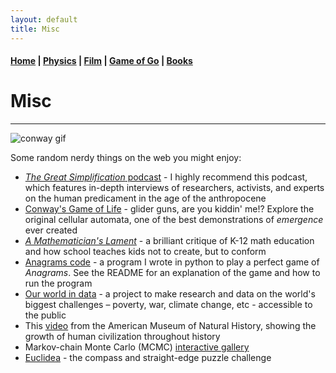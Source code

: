 ```yaml
---
layout: default
title: Misc
---
```


#### [Home](index.md) | [Physics](physics.md) | [Film](film.md) | [Game of Go](go.md) | [Books](books.md)

# Misc
---

![conway gif](/images/glidergun_cropped.gif)

Some random nerdy things on the web you might enjoy:

* [*The Great Simplification* podcast](https://www.youtube.com/@thegreatsimplification) - I highly recommend this podcast, which features in-depth interviews of researchers, activists, and experts on the human predicament in the age of the anthropocene
* [Conway's Game of Life](https://playgameoflife.com/) - glider guns, are you kiddin' me!? Explore the original cellular automata, one of the best demonstrations of *emergence* ever created
* [*A Mathematician's Lament*](docs/Lockhart_2002_A_Mathematician's_Lament.pdf) - a brilliant critique of K-12 math education and how school teaches kids not to create, but to conform
* [Anagrams code](https://github.com/WSLockhart/Anagrams) - a program I wrote in python to play a perfect game of *Anagrams*. See the README for an explanation of the game and how to run the program 
* [Our world in data](https://ourworldindata.org) - a project to make research and data on the world's biggest challenges – poverty, war, climate change, etc - accessible to the public
* This [video](https://www.youtube.com/watch?v=PUwmA3Q0_OE&ab_channel=AmericanMuseumofNaturalHistory) from the American Museum of Natural History, showing the growth of human civilization throughout history 
* Markov-chain Monte Carlo (MCMC) [interactive gallery](https://chi-feng.github.io/mcmc-demo)
* [Euclidea](https://www.euclidea.xyz/) - the compass and straight-edge puzzle challenge


<!--

* [Timelapse](https://www.youtube.com/watch?v=LLCF7vPanrY) of every nuclear weapon detonated from 1945-1998. 
* [www.erowid.org](https://www.erowid.org/) - the vault of information on and personal accounts of psychoactive drugs
<br/>
NASA TV [live](https://www.nasa.gov/multimedia/nasatv/index.html)
Live view from the International Space Station:
<style>.embed-container { position: relative; padding-bottom: 56.25%; height: 0; overflow: hidden; max-width: 150%; } .embed-container iframe, .embed-container object, .embed-container embed { position: absolute; top: 0; left: 0; width: 100%; height: 100%; }</style>
<iframe src='https://www.ustream.tv/embed/17074538?html5ui' frameborder='0' allowfullscreen></iframe>
-->

